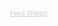 <div class="row">
  <!-- start feedwind code -->
<script type="text/javascript">
<!--
rssmikle_url="http://www.eventbrite.com/rss/event_list_news/7082920205";
rssmikle_frame_width="950";
rssmikle_frame_height="300";
rssmikle_target="_blank";
rssmikle_font="Arial, Helvetica, sans-serif";
rssmikle_font_size="14";
rssmikle_border="on";
rssmikle_css_url="";
rssmikle_title="on";
rssmikle_title_bgcolor="#9ACD32";
rssmikle_title_color="#FFFFFF";
rssmikle_title_bgimage="http://";
rssmikle_item_bgcolor="#FFFFFF";
rssmikle_item_bgimage="http://";
rssmikle_item_title_length="150";
rssmikle_item_title_color="#666666";
rssmikle_item_border_bottom="on";
rssmikle_item_description="on";
rssmikle_item_description_length="400";
rssmikle_item_description_color="#666666";
rssmikle_item_date="off";
rssmikle_item_description_tag="off";
rssmikle_item_podcast="icon";
//-->
</script>
<script type="text/javascript" src="http://feed.mikle.com/js/rssmikle.js"></script>
<div style="font-size:10px; text-align:right;">
<a href="http://feed.mikle.com/en/" target="_blank" style="color:#CCCCCC;">Feed Widget</a>
<!--Please display the above link in your web page according to Terms of Service.-->
</div>
<!-- end feedwind code -->
    </div>
